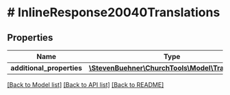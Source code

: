 # # InlineResponse20040Translations

## Properties

Name | Type | Description | Notes
------------ | ------------- | ------------- | -------------
**additional_properties** | [**\StevenBuehner\ChurchTools\Model\Translation1**](Translation1.md) |  | [optional]

[[Back to Model list]](../../README.md#models) [[Back to API list]](../../README.md#endpoints) [[Back to README]](../../README.md)
